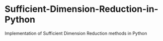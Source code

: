 # Sufficient-Dimension-Reduction-in-Python
Implementation of Sufficient Dimension Reduction methods in Python
